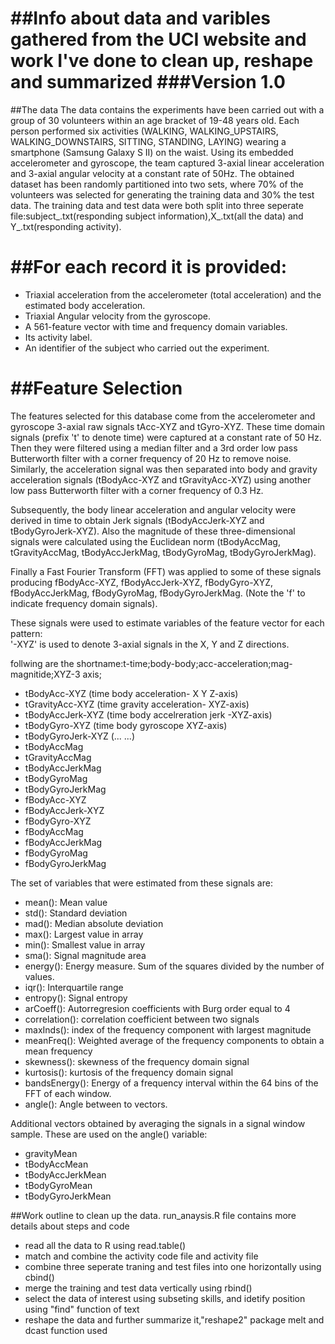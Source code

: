 ##Info about data and varibles gathered from the UCI website and work I've done to clean up, reshape and summarized
###Version 1.0
======================================
##The data
The data contains the experiments have been carried out with a group of 30 volunteers within an age bracket of 19-48 years old. Each person performed six activities (WALKING, WALKING_UPSTAIRS, WALKING_DOWNSTAIRS,
SITTING, STANDING, LAYING) wearing a smartphone (Samsung Galaxy S II) on the waist. Using its embedded 
accelerometer and gyroscope, the team captured 3-axial linear acceleration and 3-axial angular velocity at a constant rate of 50Hz. The obtained dataset has been randomly partitioned into two sets, 
where 70% of the volunteers was selected for generating the training data and 30% the test data.  The 
training data and test data were both split into three seperate file:subject_.txt(responding subject information),X_.txt(all the data) and Y_.txt(responding activity).   

##For each record it is provided:
======================================

* Triaxial acceleration from the accelerometer (total acceleration) and the estimated body acceleration.
* Triaxial Angular velocity from the gyroscope. 
* A 561-feature vector with time and frequency domain variables. 
* Its activity label. 
* An identifier of the subject who carried out the experiment.

##Feature Selection 
=================

The features selected for this database come from the accelerometer and gyroscope 3-axial raw 
signals tAcc-XYZ and tGyro-XYZ. These time domain signals (prefix 't' to denote time) were 
captured at a constant rate of 50 Hz. Then they were filtered using a median filter and a 3rd 
order low pass Butterworth filter with a corner frequency of 20 Hz to remove noise. Similarly, 
the acceleration signal was then separated into body and gravity acceleration signals 
(tBodyAcc-XYZ and tGravityAcc-XYZ) using another low pass Butterworth filter with a corner 
frequency of 0.3 Hz. 

Subsequently, the body linear acceleration and angular velocity were derived in time to obtain 
Jerk signals (tBodyAccJerk-XYZ and tBodyGyroJerk-XYZ). Also the magnitude of these 
three-dimensional signals were calculated using the Euclidean norm (tBodyAccMag, tGravityAccMag,
 tBodyAccJerkMag, tBodyGyroMag, tBodyGyroJerkMag). 

Finally a Fast Fourier Transform (FFT) was applied to some of these signals producing 
fBodyAcc-XYZ, fBodyAccJerk-XYZ, fBodyGyro-XYZ, fBodyAccJerkMag, fBodyGyroMag, fBodyGyroJerkMag.
 (Note the 'f' to indicate frequency domain signals). 

These signals were used to estimate variables of the feature vector for each pattern:  
'-XYZ' is used to denote 3-axial signals in the X, Y and Z directions.

follwing are the shortname:t-time;body-body;acc-acceleration;mag-magnitide;XYZ-3 axis;

* tBodyAcc-XYZ  (time body acceleration- X Y Z-axis)
* tGravityAcc-XYZ (time gravity acceleration- XYZ-axis)
* tBodyAccJerk-XYZ (time body accelreration jerk -XYZ-axis)
* tBodyGyro-XYZ     (time body gyroscope XYZ-axis)
* tBodyGyroJerk-XYZ (... ...)
* tBodyAccMag       
* tGravityAccMag    
* tBodyAccJerkMag   
* tBodyGyroMag      
* tBodyGyroJerkMag  
* fBodyAcc-XYZ      
* fBodyAccJerk-XYZ  
* fBodyGyro-XYZ     
* fBodyAccMag       
* fBodyAccJerkMag   
* fBodyGyroMag      
* fBodyGyroJerkMag  

The set of variables that were estimated from these signals are: 

* mean(): Mean value
* std(): Standard deviation
* mad(): Median absolute deviation 
* max(): Largest value in array
* min(): Smallest value in array
* sma(): Signal magnitude area
* energy(): Energy measure. Sum of the squares divided by the number of values. 
* iqr(): Interquartile range 
* entropy(): Signal entropy
* arCoeff(): Autorregresion coefficients with Burg order equal to 4
* correlation(): correlation coefficient between two signals
* maxInds(): index of the frequency component with largest magnitude
* meanFreq(): Weighted average of the frequency components to obtain a mean frequency
* skewness(): skewness of the frequency domain signal 
* kurtosis(): kurtosis of the frequency domain signal 
* bandsEnergy(): Energy of a frequency interval within the 64 bins of the FFT of each window.
* angle(): Angle between to vectors.

Additional vectors obtained by averaging the signals in a signal window sample. These are used on
the angle() variable:

* gravityMean
* tBodyAccMean
* tBodyAccJerkMean
* tBodyGyroMean
* tBodyGyroJerkMean

##Work outline to clean up the data. run_anaysis.R file contains more details about steps and code 
* read all the data to R using read.table()
* match and combine the activity code file and activity file
* combine three seperate traning and test files into one horizontally using cbind()
* merge the training and test data vertically using rbind()
* select the data of interest using subseting skills, and idetify position using "find" function of text
* reshape the data and further summarize it,"reshape2" package melt and dcast function used